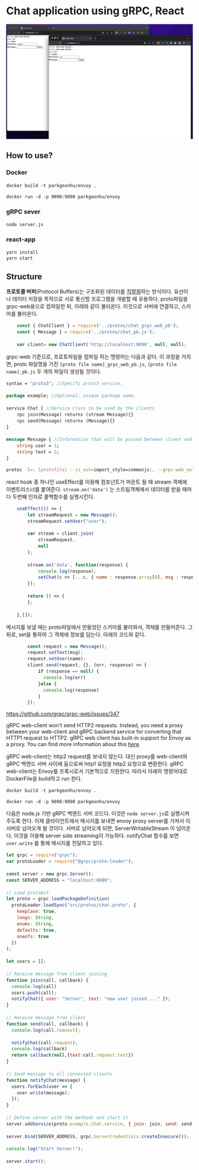 # Chat application using gRPC, React

![main](images/main.png)

## How to use?

### Docker

```undefined
docker build -t parkgeonhu/envoy .
```

```undefined
docker run -d -p 9090:9090 parkgeonhu/envoy
```

### gRPC sever

```
node server.js
```

### react-app

```
yarn install
yarn start
```



## Structure

**프로토콜 버퍼**(Protocol Buffers)는 구조화된 데이터를 [직렬화](https://ko.wikipedia.org/wiki/직렬화)하는 방식이다. 유선이나 데이터 저장을 목적으로 서로 통신할 프로그램을 개발할 때 유용하다. proto파일을 grpc-web용으로 컴파일한 뒤, 아래와 같이 불러온다. 이것으로 서버에 연결하고, 스키마를 불러온다.

```javascript
    const { ChatClient } = require('../protos/chat_grpc_web_pb');
    const { Message } = require('../protos/chat_pb.js');

    var client= new ChatClient('http://localhost:9090', null, null);
```

grpc-web 기준으로, 프로토파일을 컴파일 하는 명령어는 다음과 같다. 이 과정을 거치면, proto 파일명을 가진 `[proto file name]_grpc_web_pb.js`, `[proto file name]_pb.js` 두 개의 파일이 생성될 것이다.

```protobuf
syntax = "proto3"; //Specify proto3 version.

package example; //Optional: unique package name.

service Chat { //Service class to be used by the clients
    rpc join(Message) returns (stream Message){}
    rpc send(Message) returns (Message){}
}

message Message { //Information that will be passed between client and service
    string user = 1;
    string text = 2;
}
```

```bash
protoc -I=. [protofile] --js_out=import_style=commonjs:. --grpc-web_out=import_style=commonjs,mode=grpcwebtext:.
```

react hook 중 하나인 useEffect를 이용해 컴포넌트가 마운트 될 때 stream 객체에 이벤트리스너를 붙여준다. `stream.on('data')` 는 스트림객체에서 데이터를 받을 때마다 두번째 인자로 콜백함수를 실행시킨다.

```javascript
    useEffect(() => {
        let streamRequest = new Message();
        streamRequest.setUser("user");

        var stream = client.join(
            streamRequest,
            null
        );

        stream.on('data', function(response) {
            console.log(response);
            setChat(c => [...c, { name : response.array[0], msg : response.array[1] }]);
        });

        return () => {
        };

    },[]);
```

메시지를 보낼 때는 proto파일에서 만들었던 스키마를 불러와서, 객체를 만들어준다. 그 뒤로, set을 통하여 그 객체에 정보를 담는다. 아래의 코드와 같다.

```javascript
        const request = new Message();
        request.setText(msg);
        request.setUser(name);
        client.send(request, {}, (err, response) => {
            if (response == null) {
              console.log(err)
            }else {
              console.log(response)
            }
        });
```

https://github.com/grpc/grpc-web/issues/347

gRPC web-client won’t send HTTP2 requests. Instead, you need a proxy between your web-client and gRPC backend service for converting that HTTP1 request to HTTP2. gRPC web client has built-in support for Envoy as a proxy. You can find more information about this [here](https://grpc.io/blog/state-of-grpc-web#f2).

gRPC web-client는 http2 request를 보내지 않는다. 대신 proxy를 web-client와 gRPC 백엔드 서버 사이에 둠으로써 http1 요청을 http2 요청으로 변환한다. gRPC web-client는 Envoy를 프록시로서 기본적으로 지원한다. 따라서 아래의 명령어대로 DockerFile을 build하고 run 한다.

```
docker build -t parkgeonhu/envoy .
```

```
docker run -d -p 9090:9090 parkgeonhu/envoy
```

다음은 node.js 기반 gRPC 백엔드 서버 코드다. 이것은 `node server.js`로 실행시켜주도록 한다. 이제 클라이언트에서 메시지를 보내면 envoy proxy server를 거쳐서 이 서버로 넘어오게 될 것이다. 서버로 넘어오게 되면, ServerWritableStream 이 넘어온다. 이것을 이용해 server side streaming이 가능하다. notifyChat 함수를 보면 `user.write` 를 통해 메시지를 전달하고 있다.

```javascript
let grpc = require("grpc");
var protoLoader = require("@grpc/proto-loader");
 
const server = new grpc.Server();
const SERVER_ADDRESS = "localhost:8080";
 
// Load protobuf
let proto = grpc.loadPackageDefinition(
  protoLoader.loadSync("src/protos/chat.proto", {
    keepCase: true,
    longs: String,
    enums: String,
    defaults: true,
    oneofs: true
  })
);
 
let users = [];
 
// Receive message from client joining
function join(call, callback) {
  console.log(call)
  users.push(call);
  notifyChat({ user: "Server", text: "new user joined ..." });
}
 
// Receive message from client
function send(call, callback) {
  console.log(call.request);
  
  notifyChat(call.request);
  console.log(callback)
  return callback(null,{text:call.request.text})
}
 
// Send message to all connected clients
function notifyChat(message) {
  users.forEach(user => {
    user.write(message);
  });
}
 
// Define server with the methods and start it
server.addService(proto.example.Chat.service, { join: join, send: send });
 
server.bind(SERVER_ADDRESS, grpc.ServerCredentials.createInsecure());

console.log("Start Server!");

server.start();
```
